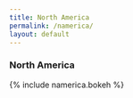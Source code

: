 ```yaml
---
title: North America
permalink: /namerica/
layout: default
---
```

### North America
{% include namerica.bokeh %}